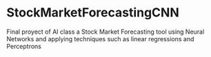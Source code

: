 # StockMarketForecastingCNN
Final proyect of AI class a Stock Market Forecasting tool using Neural Networks and  applying techniques such as linear regressions and Perceptrons
